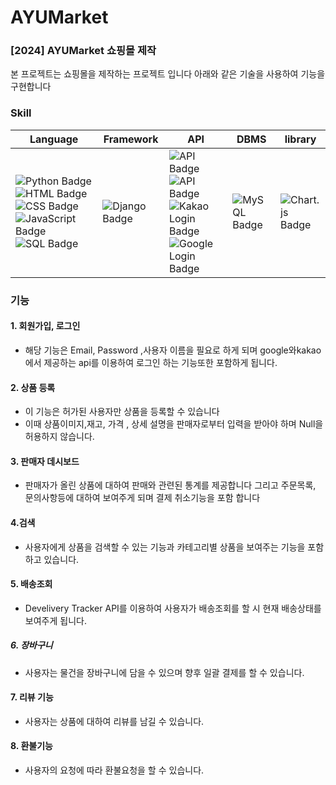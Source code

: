 # AYUMarket
### [2024] AYUMarket 쇼핑몰 제작
본 프로젝트는 쇼핑몰을 제작하는 프로젝트 입니다 아래와 같은 기술을 사용하여 기능을 구현합니다 
### Skill
| Language | Framework | API | DBMS | library|
|----------|-----------|-----|------|------|
| ![Python Badge](https://img.shields.io/badge/-Python-3776AB?style=flat&logo=python&logoColor=white) ![HTML Badge](https://img.shields.io/badge/-HTML-E34F26?style=flat&logo=html5&logoColor=white) ![CSS Badge](https://img.shields.io/badge/-CSS-1572B6?style=flat&logo=css3&logoColor=white) ![JavaScript Badge](https://img.shields.io/badge/-JavaScript-F7DF1E?style=flat&logo=javascript&logoColor=black) ![SQL Badge](https://img.shields.io/badge/-SQL-4479A1?style=flat&logo=sql&logoColor=white) | ![Django Badge](https://img.shields.io/badge/-Django-092E20?style=flat&logo=django&logoColor=white) | ![API Badge](https://img.shields.io/badge/-Iamport%20API-009688?style=flat) <br> ![API Badge](https://img.shields.io/badge/-Delivery%20Tracker%20API-009688?style=flat) ![Kakao Login Badge](https://img.shields.io/badge/-Kakao%20Login-FFCD00?style=flat&logo=kakao&logoColor=black) ![Google Login Badge](https://img.shields.io/badge/-Google%20Login-4285F4?style=flat&logo=google&logoColor=white) | ![MySQL Badge](https://img.shields.io/badge/-MySQL-4479A1?style=flat&logo=mysql&logoColor=white) |![Chart.js Badge](https://img.shields.io/badge/-Chart.js-FF6384?style=flat&logo=chart.js&logoColor=white)|

### 기능
#### 1. 회원가입, 로그인
- 해당 기능은 Email, Password ,사용자 이름을 필요로 하게 되며 google와kakao에서 제공하는 api를 이용하여 로그인 하는 기능또한 포함하게 됩니다. 
#### 2. 상품 등록 
- 이 기능은 허가된 사용자만 상품을 등록할 수 있습니다 
- 이때 상품이미지,재고, 가격 , 상세 설명을 판매자로부터 입력을 받아야 하며 Null을 허용하지 않습니다. 
#### 3. 판매자 데시보드 
- 판매자가 올린 상품에 대하여 판매와 관련된 통계를 제공합니다 그리고 주문목록, 문의사항등에 대하여 보여주게 되며 결제 취소기능을 포함 합니다 
#### 4.검색
- 사용자에게 상품을 검색할 수 있는 기능과 카테고리별 상품을 보여주는 기능을 포함하고 있습니다. 
#### 5. 배송조회 
- Develivery Tracker API를 이용하여 사용자가 배송조회를 할 시 현재 배송상태를 보여주게 됩니다.

##### 6. 장바구니 
- 사용자는 물건을 장바구니에 담을 수 있으며 향후 일괄 결제를 할 수 있습니다.

#### 7. 리뷰 기능
- 사용자는 상품에 대하여 리뷰를 남길 수 있습니다.

#### 8. 환불기능
- 사용자의 요청에 따라 환불요청을 할 수 있습니다. 
